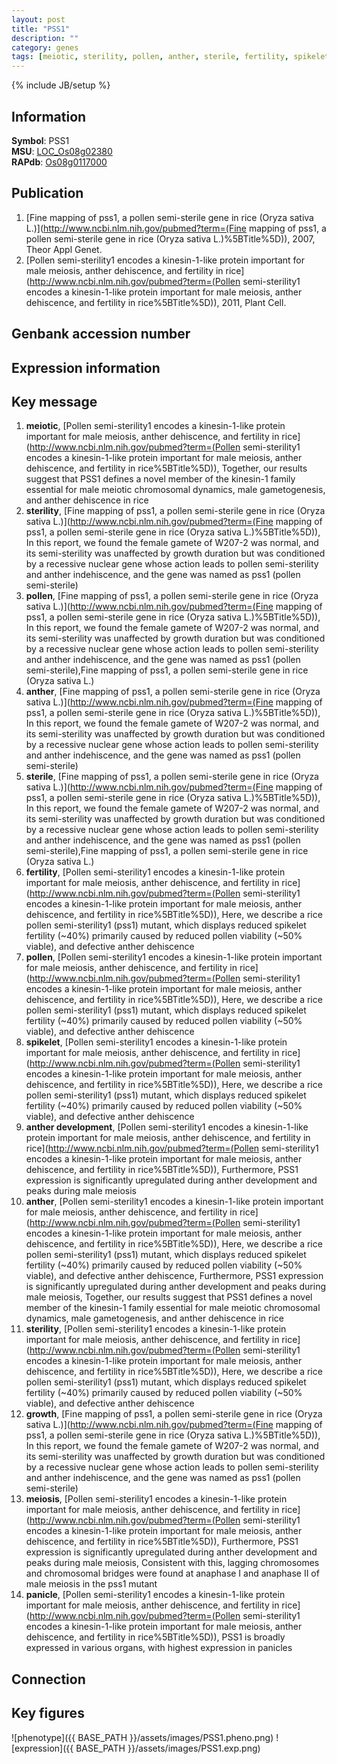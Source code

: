 ```yaml
---
layout: post
title: "PSS1"
description: ""
category: genes
tags: [meiotic, sterility, pollen, anther, sterile, fertility, spikelet, anther development, growth, meiosis, panicle, Gene]
---
```

{% include JB/setup %}

## Information
__Symbol__: PSS1  
__MSU__: [LOC_Os08g02380](http://rice.plantbiology.msu.edu/cgi-bin/ORF_infopage.cgi?orf=LOC_Os08g02380)  
__RAPdb__: [Os08g0117000](http://rapdb.dna.affrc.go.jp/viewer/gbrowse_details/irgsp1?name=Os08g0117000)  

## Publication
1. [Fine mapping of pss1, a pollen semi-sterile gene in rice (Oryza sativa L.)](http://www.ncbi.nlm.nih.gov/pubmed?term=(Fine mapping of pss1, a pollen semi-sterile gene in rice (Oryza sativa L.)%5BTitle%5D)), 2007, Theor Appl Genet.
2. [Pollen semi-sterility1 encodes a kinesin-1-like protein important for male meiosis, anther dehiscence, and fertility in rice](http://www.ncbi.nlm.nih.gov/pubmed?term=(Pollen semi-sterility1 encodes a kinesin-1-like protein important for male meiosis, anther dehiscence, and fertility in rice%5BTitle%5D)), 2011, Plant Cell.

## Genbank accession number

## Expression information

## Key message
1. __meiotic__, [Pollen semi-sterility1 encodes a kinesin-1-like protein important for male meiosis, anther dehiscence, and fertility in rice](http://www.ncbi.nlm.nih.gov/pubmed?term=(Pollen semi-sterility1 encodes a kinesin-1-like protein important for male meiosis, anther dehiscence, and fertility in rice%5BTitle%5D)),  Together, our results suggest that PSS1 defines a novel member of the kinesin-1 family essential for male meiotic chromosomal dynamics, male gametogenesis, and anther dehiscence in rice
2. __sterility__, [Fine mapping of pss1, a pollen semi-sterile gene in rice (Oryza sativa L.)](http://www.ncbi.nlm.nih.gov/pubmed?term=(Fine mapping of pss1, a pollen semi-sterile gene in rice (Oryza sativa L.)%5BTitle%5D)),  In this report, we found the female gamete of W207-2 was normal, and its semi-sterility was unaffected by growth duration but was conditioned by a recessive nuclear gene whose action leads to pollen semi-sterility and anther indehiscence, and the gene was named as pss1 (pollen semi-sterile)
3. __pollen__, [Fine mapping of pss1, a pollen semi-sterile gene in rice (Oryza sativa L.)](http://www.ncbi.nlm.nih.gov/pubmed?term=(Fine mapping of pss1, a pollen semi-sterile gene in rice (Oryza sativa L.)%5BTitle%5D)),  In this report, we found the female gamete of W207-2 was normal, and its semi-sterility was unaffected by growth duration but was conditioned by a recessive nuclear gene whose action leads to pollen semi-sterility and anther indehiscence, and the gene was named as pss1 (pollen semi-sterile),Fine mapping of pss1, a pollen semi-sterile gene in rice (Oryza sativa L.)
4. __anther__, [Fine mapping of pss1, a pollen semi-sterile gene in rice (Oryza sativa L.)](http://www.ncbi.nlm.nih.gov/pubmed?term=(Fine mapping of pss1, a pollen semi-sterile gene in rice (Oryza sativa L.)%5BTitle%5D)),  In this report, we found the female gamete of W207-2 was normal, and its semi-sterility was unaffected by growth duration but was conditioned by a recessive nuclear gene whose action leads to pollen semi-sterility and anther indehiscence, and the gene was named as pss1 (pollen semi-sterile)
5. __sterile__, [Fine mapping of pss1, a pollen semi-sterile gene in rice (Oryza sativa L.)](http://www.ncbi.nlm.nih.gov/pubmed?term=(Fine mapping of pss1, a pollen semi-sterile gene in rice (Oryza sativa L.)%5BTitle%5D)),  In this report, we found the female gamete of W207-2 was normal, and its semi-sterility was unaffected by growth duration but was conditioned by a recessive nuclear gene whose action leads to pollen semi-sterility and anther indehiscence, and the gene was named as pss1 (pollen semi-sterile),Fine mapping of pss1, a pollen semi-sterile gene in rice (Oryza sativa L.)
6. __fertility__, [Pollen semi-sterility1 encodes a kinesin-1-like protein important for male meiosis, anther dehiscence, and fertility in rice](http://www.ncbi.nlm.nih.gov/pubmed?term=(Pollen semi-sterility1 encodes a kinesin-1-like protein important for male meiosis, anther dehiscence, and fertility in rice%5BTitle%5D)),  Here, we describe a rice pollen semi-sterility1 (pss1) mutant, which displays reduced spikelet fertility (~40%) primarily caused by reduced pollen viability (~50% viable), and defective anther dehiscence
7. __pollen__, [Pollen semi-sterility1 encodes a kinesin-1-like protein important for male meiosis, anther dehiscence, and fertility in rice](http://www.ncbi.nlm.nih.gov/pubmed?term=(Pollen semi-sterility1 encodes a kinesin-1-like protein important for male meiosis, anther dehiscence, and fertility in rice%5BTitle%5D)),  Here, we describe a rice pollen semi-sterility1 (pss1) mutant, which displays reduced spikelet fertility (~40%) primarily caused by reduced pollen viability (~50% viable), and defective anther dehiscence
8. __spikelet__, [Pollen semi-sterility1 encodes a kinesin-1-like protein important for male meiosis, anther dehiscence, and fertility in rice](http://www.ncbi.nlm.nih.gov/pubmed?term=(Pollen semi-sterility1 encodes a kinesin-1-like protein important for male meiosis, anther dehiscence, and fertility in rice%5BTitle%5D)),  Here, we describe a rice pollen semi-sterility1 (pss1) mutant, which displays reduced spikelet fertility (~40%) primarily caused by reduced pollen viability (~50% viable), and defective anther dehiscence
9. __anther development__, [Pollen semi-sterility1 encodes a kinesin-1-like protein important for male meiosis, anther dehiscence, and fertility in rice](http://www.ncbi.nlm.nih.gov/pubmed?term=(Pollen semi-sterility1 encodes a kinesin-1-like protein important for male meiosis, anther dehiscence, and fertility in rice%5BTitle%5D)),  Furthermore, PSS1 expression is significantly upregulated during anther development and peaks during male meiosis
10. __anther__, [Pollen semi-sterility1 encodes a kinesin-1-like protein important for male meiosis, anther dehiscence, and fertility in rice](http://www.ncbi.nlm.nih.gov/pubmed?term=(Pollen semi-sterility1 encodes a kinesin-1-like protein important for male meiosis, anther dehiscence, and fertility in rice%5BTitle%5D)),  Here, we describe a rice pollen semi-sterility1 (pss1) mutant, which displays reduced spikelet fertility (~40%) primarily caused by reduced pollen viability (~50% viable), and defective anther dehiscence, Furthermore, PSS1 expression is significantly upregulated during anther development and peaks during male meiosis, Together, our results suggest that PSS1 defines a novel member of the kinesin-1 family essential for male meiotic chromosomal dynamics, male gametogenesis, and anther dehiscence in rice
11. __sterility__, [Pollen semi-sterility1 encodes a kinesin-1-like protein important for male meiosis, anther dehiscence, and fertility in rice](http://www.ncbi.nlm.nih.gov/pubmed?term=(Pollen semi-sterility1 encodes a kinesin-1-like protein important for male meiosis, anther dehiscence, and fertility in rice%5BTitle%5D)),  Here, we describe a rice pollen semi-sterility1 (pss1) mutant, which displays reduced spikelet fertility (~40%) primarily caused by reduced pollen viability (~50% viable), and defective anther dehiscence
12. __growth__, [Fine mapping of pss1, a pollen semi-sterile gene in rice (Oryza sativa L.)](http://www.ncbi.nlm.nih.gov/pubmed?term=(Fine mapping of pss1, a pollen semi-sterile gene in rice (Oryza sativa L.)%5BTitle%5D)),  In this report, we found the female gamete of W207-2 was normal, and its semi-sterility was unaffected by growth duration but was conditioned by a recessive nuclear gene whose action leads to pollen semi-sterility and anther indehiscence, and the gene was named as pss1 (pollen semi-sterile)
13. __meiosis__, [Pollen semi-sterility1 encodes a kinesin-1-like protein important for male meiosis, anther dehiscence, and fertility in rice](http://www.ncbi.nlm.nih.gov/pubmed?term=(Pollen semi-sterility1 encodes a kinesin-1-like protein important for male meiosis, anther dehiscence, and fertility in rice%5BTitle%5D)),  Furthermore, PSS1 expression is significantly upregulated during anther development and peaks during male meiosis, Consistent with this, lagging chromosomes and chromosomal bridges were found at anaphase I and anaphase II of male meiosis in the pss1 mutant
14. __panicle__, [Pollen semi-sterility1 encodes a kinesin-1-like protein important for male meiosis, anther dehiscence, and fertility in rice](http://www.ncbi.nlm.nih.gov/pubmed?term=(Pollen semi-sterility1 encodes a kinesin-1-like protein important for male meiosis, anther dehiscence, and fertility in rice%5BTitle%5D)),  PSS1 is broadly expressed in various organs, with highest expression in panicles

## Connection

## Key figures
![phenotype]({{ BASE_PATH }}/assets/images/PSS1.pheno.png)
![expression]({{ BASE_PATH }}/assets/images/PSS1.exp.png)


